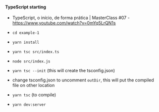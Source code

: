 #### TypeScript starting
 - TypeScript, o início, de forma prática | MasterClass #07 - https://www.youtube.com/watch?v=0mYq5LrQN1s
 - `cd example-1`
 - `yarn install`
 - `yarn tsc src/index.ts`
 - `node src/index.js`

 - `yarn tsc --init` (this will create the tsconfig.json)
 - change tsconfig.json to uncomment `outDir`, this will put the compiled file on other location
 - `yarn tsc` (to compile)
 - `yarn dev:server`
